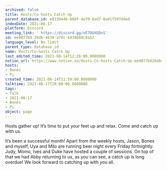 ```yaml
---
archived: false
title: Hosts/Co-hosts Catch Up
parent_database_id: e9339446-880f-4ef0-8ad7-8ad1f507dded
indexDate: 2021-08-17
platform: Discord
meeting_link: ' https://discord.gg/vE7QUXGDnS'
id: ee9077b9-26db-4639-a7dc-4434880c8a52
language_level: No limit
parent_type: database_id
name: Hosts/Co-hosts Catch Up
last_edited_time: 2021-08-14T12:26:00.0000000
notion_url: https://www.notion.so/Hosts-Co-hosts-Catch-Up-ee9077b926db4639a7dc4434880c8a52
hosts:
- Bones
- Pi
created_time: 2021-08-14T11:59:00.0000000
talktime: 2021-08-17T20:00:00.0000000
tags:
- Talk
- 2021-08-17
- Bones
- Pi
object: page
---
```









Hosts gather up! It’s time to put your feet up and relax. Come and catch up with us.

It’s been a successful month! Apart from the weekly hosts, Jason, Bones and myself, Uya and Milo are running beer night every Friday fortnightly. Judy, Momo, Ives and Duke have hosted a couple of sessions. On top of that we had Abby returning to us, as you can see, a catch up is long overdue! We look forward to catching up with you all.

















